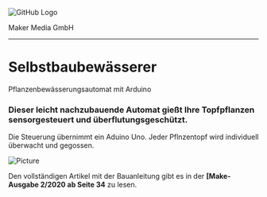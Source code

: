 ![GitHub Logo](http://www.heise.de/make/icons/make_logo.png)

Maker Media GmbH
*** 

# Selbstbaubewässerer
Pflanzenbewässerungsautomat mit Arduino

### Dieser leicht nachzubauende Automat gießt Ihre Topfpflanzen sensorgesteuert und überflutungsgeschützt.

Die Steuerung übernimmt ein Aduino Uno. Jeder Pflnzentopf wird individuell überwacht und gegossen.

![Picture](https://github.com/heise/Selbstbaugiessautomat/blob/master/IMG_0160.jpg) 

Den vollständigen Artikel mit der Bauanleitung gibt es in der **[Make-Ausgabe 2/2020 ab Seite 34** zu lesen. 
